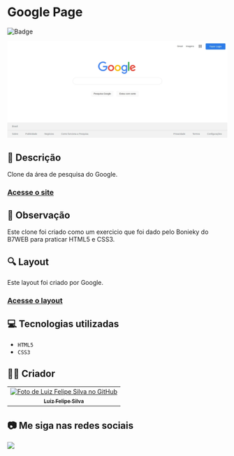 # Google Page
![Badge](http://img.shields.io/static/v1?label=STATUS&message=CONCLUIDO&color=GREEN&style=for-the-badge)             

<img src="https://github.com/luizfelipe9627/google-page/blob/main/assets/image/google-page.webp" alt="Apresentação do Google page">

## 📄 Descrição
Clone da área de pesquisa do Google.

### <a href="https://luizfelipe962-google-page.netlify.app">Acesse o site</a>

## 📑 Observação
Este clone foi criado como um exercicio que foi dado pelo Bonieky do B7WEB para praticar HTML5 e CSS3.

## 🔍 Layout
Este layout foi criado por Google.

### <a href="https://www.google.com.br">Acesse o layout</a>

## 💻 Tecnologias utilizadas

- ``HTML5``
- ``CSS3``

## 🧑‍💻 Criador

<table>
  <tr>
    <td align="center">
      <a href="https://github.com/luizfelipe9627">
        <img src="https://github.com/luizfelipe9627.png" width="100px;" alt="Foto de Luiz Felipe Silva no GitHub"/><br>
        <sub>
          <b>Luiz Felipe Silva</b>
        </sub>
      </a>
    </td>
  </tr>
</table>

## 📷 Me siga nas redes sociais<br>

<p align="left">
  <a href="https://www.linkedin.com/in/luizfelipe9627/" target="_blank"><img src="https://img.shields.io/badge/-LinkedIn-%230077B5?style=for-the-badge&logo=linkedin&logoColor=white"></a>
</p>
